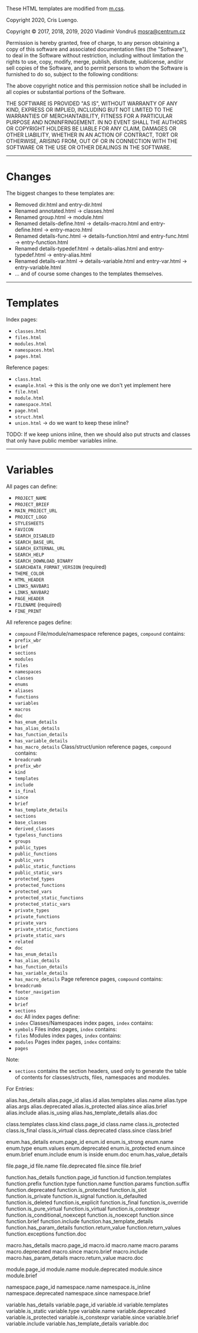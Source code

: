 These HTML templates are modified from [m.css](https://mcss.mosra.cz/).

Copyright 2020, Cris Luengo.

Copyright © 2017, 2018, 2019, 2020 Vladimír Vondruš <mosra@centrum.cz>

Permission is hereby granted, free of charge, to any person obtaining a
copy of this software and associated documentation files (the "Software"),
to deal in the Software without restriction, including without limitation
the rights to use, copy, modify, merge, publish, distribute, sublicense,
and/or sell copies of the Software, and to permit persons to whom the
Software is furnished to do so, subject to the following conditions:

The above copyright notice and this permission notice shall be included
in all copies or substantial portions of the Software.

THE SOFTWARE IS PROVIDED "AS IS", WITHOUT WARRANTY OF ANY KIND, EXPRESS OR
IMPLIED, INCLUDING BUT NOT LIMITED TO THE WARRANTIES OF MERCHANTABILITY,
FITNESS FOR A PARTICULAR PURPOSE AND NONINFRINGEMENT. IN NO EVENT SHALL
THE AUTHORS OR COPYRIGHT HOLDERS BE LIABLE FOR ANY CLAIM, DAMAGES OR OTHER
LIABILITY, WHETHER IN AN ACTION OF CONTRACT, TORT OR OTHERWISE, ARISING
FROM, OUT OF OR IN CONNECTION WITH THE SOFTWARE OR THE USE OR OTHER
DEALINGS IN THE SOFTWARE.

---

# Changes

The biggest changes to these templates are:
- Removed dir.html and entry-dir.html
- Renamed annotated.html -> classes.html
- Renamed group.html -> module.html
- Renamed details-define.html -> details-macro.html and entry-define.html -> entry-macro.html
- Renamed details-func.html -> details-function.html and entry-func.html -> entry-function.html
- Renamed details-typedef.html -> details-alias.html and entry-typedef.html -> entry-alias.html
- Renamed details-var.html -> details-variable.html and entry-var.html -> entry-variable.html
- ... and of course some changes to the templates themselves.

---

# Templates

Index pages:
- `classes.html`
- `files.html`
- `modules.html`
- `namespaces.html`
- `pages.html`

Reference pages:
- `class.html`
- `example.html` -> this is the only one we don't yet implement here
- `file.html`
- `module.html`
- `namespace.html`
- `page.html`
- `struct.html`
- `union.html` -> do we want to keep these inline?

TODO: If we keep unions inline, then we should also put structs and classes that only have public
member variables inline.

---

# Variables

All pages can define:
- `PROJECT_NAME`
- `PROJECT_BRIEF`
- `MAIN_PROJECT_URL`
- `PROJECT_LOGO`
- `STYLESHEETS`
- `FAVICON`
- `SEARCH_DISABLED`
- `SEARCH_BASE_URL`
- `SEARCH_EXTERNAL_URL`
- `SEARCH_HELP`
- `SEARCH_DOWNLOAD_BINARY`
- `SEARCHDATA_FORMAT_VERSION` (required)
- `THEME_COLOR`
- `HTML_HEADER`
- `LINKS_NAVBAR1`
- `LINKS_NAVBAR2`
- `PAGE_HEADER`
- `FILENAME` (required)
- `FINE_PRINT`

All reference pages define:
- `compound`
File/module/namespace reference pages, `compound` contains:
- `prefix_wbr`
- `brief`
- `sections`
- `modules`
- `files`
- `namespaces`
- `classes`
- `enums`
- `aliases`
- `functions`
- `variables`
- `macros`
- `doc`
- `has_enum_details`
- `has_alias_details`
- `has_function_details`
- `has_variable_details`
- `has_macro_details`
Class/struct/union reference pages, `compound` contains:
- `breadcrumb`
- `prefix_wbr`
- `kind`
- `templates`
- `include`
- `is_final`
- `since`
- `brief`
- `has_template_details`
- `sections`
- `base_classes`
- `derived_classes`
- `typeless_functions`
- `groups`
- `public_types`
- `public_functions`
- `public_vars`
- `public_static_functions`
- `public_static_vars`
- `protected_types`
- `protected_functions`
- `protected_vars`
- `protected_static_functions`
- `protected_static_vars`
- `private_types`
- `private_functions`
- `private_vars`
- `private_static_functions`
- `private_static_vars`
- `related`
- `doc`
- `has_enum_details`
- `has_alias_details`
- `has_function_details`
- `has_variable_details`
- `has_macro_details`
Page reference pages, `compound` contains:
- `breadcrumb`
- `footer_navigation`
- `since`
- `brief`
- `sections`
- `doc`
All index pages define:
- `index`
Classes/Namespaces index pages, `index` contains:
- `symbols`
Files index pages, `index` contains:
- `files`
Modules index pages, `index` contains:
- `modules`
Pages index pages, `index` contains:
- `pages`

Note:
- `sections` contains the section headers, used only to generate the table of contents for classes/structs, files, namespaces and modules.

For Entries:

alias.has_details
alias.page_id
alias.id
alias.templates
alias.name
alias.type
alias.args
alias.deprecated
alias.is_protected
alias.since
alias.brief
alias.include
alias.is_using
alias.has_template_details
alias.doc

class.templates
class.kind
class.page_id
class.name
class.is_protected
class.is_final
class.is_virtual
class.deprecated
class.since
class.brief

enum.has_details
enum.page_id
enum.id
enum.is_strong
enum.name
enum.type
enum.values
enum.deprecated
enum.is_protected
enum.since
enum.brief
enum.include
enum is inside
enum.doc
enum.has_value_details

file.page_id
file.name
file.deprecated
file.since
file.brief

function.has_details
function.page_id
function.id
function.templates
function.prefix
function.type
function.name
function.params
function.suffix
function.deprecated
function.is_protected
function.is_slot
function.is_private
function.is_signal
function.is_defaulted
function.is_deleted
function.is_explicit
function.is_final
function.is_override
function.is_pure_virtual
function.is_virtual
function.is_constexpr
function.is_conditional_noexcept
function.is_noexcept
function.since
function.brief
function.include
function.has_template_details
function.has_param_details
function.return_value
function.return_values
function.exceptions
function.doc

macro.has_details
macro.page_id
macro.id
macro.name
macro.params
macro.deprecated
macro.since
macro.brief
macro.include
macro.has_param_details
macro.return_value
macro.doc

module.page_id
module.name
module.deprecated
module.since
module.brief

namespace.page_id
namespace.name
namespace.is_inline
namespace.deprecated
namespace.since
namespace.brief

variable.has_details
variable.page_id
variable.id
variable.templates
variable.is_static
variable.type
variable.name
variable.deprecated
variable.is_protected
variable.is_constexpr
variable.since
variable.brief
variable.include
variable.has_template_details
variable.doc
